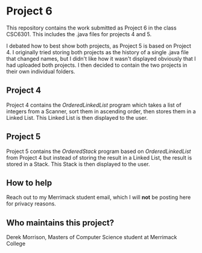 # Project 6

This repository contains the work submitted as Project 6 in the class CSC6301.  This includes the .java files for projects 4 and 5.

I debated how to best show both projects, as Project 5 is based on Project 4.  I originally tried storing both projects as the history of a single .java file that changed names, but I didn't like how it wasn't displayed obviously that I had uploaded both projects.  I then decided to contain the two projects in their own individual folders.

## Project 4

Project 4 contains the *OrderedLinkedList* program which takes a list of integers from a Scanner, sort them in ascending order, then stores them in a Linked List.  This Linked List is then displayed to the user.

## Project 5

Project 5 contains the *OrderedStack* program based on *OrderedLinkedList* from Project 4 but instead of storing the result in a Linked List, the result is stored in a Stack.  This Stack is then displayed to the user.

## How to help

Reach out to my Merrimack student email, which I will **not** be posting here for privacy reasons.

## Who maintains this project?

Derek Morrison, Masters of Computer Science student at Merrimack College
